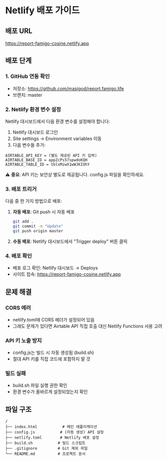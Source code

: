 # Netlify 배포 가이드

## 배포 URL
https://report-famigo-cosine.netlify.app

## 배포 단계

### 1. GitHub 연동 확인
- 저장소: https://github.com/masigod/report.famigo.life
- 브랜치: master

### 2. Netlify 환경 변수 설정

Netlify 대시보드에서 다음 환경 변수를 설정해야 합니다:

1. Netlify 대시보드 로그인
2. Site settings → Environment variables 이동
3. 다음 변수들 추가:

```
AIRTABLE_API_KEY = (별도 제공된 API 키 입력)
AIRTABLE_BASE_ID = appZcPs57spwdoKQH
AIRTABLE_TABLE_ID = tblxMzwX1wWJKIOhY
```

⚠️ **중요**: API 키는 보안상 별도로 제공됩니다. config.js 파일을 확인하세요.

### 3. 배포 트리거

다음 중 한 가지 방법으로 배포:

1. **자동 배포**: Git push 시 자동 배포
   ```bash
   git add .
   git commit -m "Update"
   git push origin master
   ```

2. **수동 배포**: Netlify 대시보드에서 "Trigger deploy" 버튼 클릭

### 4. 배포 확인

- 배포 로그 확인: Netlify 대시보드 → Deploys
- 사이트 접속: https://report-famigo-cosine.netlify.app

## 문제 해결

### CORS 에러
- netlify.toml에 CORS 헤더가 설정되어 있음
- 그래도 문제가 있다면 Airtable API 직접 호출 대신 Netlify Functions 사용 고려

### API 키 노출 방지
- config.js는 빌드 시 자동 생성됨 (build.sh)
- 절대 API 키를 직접 코드에 포함하지 말 것

### 빌드 실패
- build.sh 파일 실행 권한 확인
- 환경 변수가 올바르게 설정되었는지 확인

## 파일 구조

```
/
├── index.html           # 메인 애플리케이션
├── config.js           # (자동 생성) API 설정
├── netlify.toml        # Netlify 배포 설정
├── build.sh           # 빌드 스크립트
├── .gitignore         # Git 제외 파일
└── README.md          # 프로젝트 문서
```